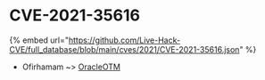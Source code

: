 # CVE-2021-35616
{% embed url="https://github.com/Live-Hack-CVE/full_database/blob/main/cves/2021/CVE-2021-35616.json" %}

* Ofirhamam ~> [OracleOTM](https://www.alice-snow.ru/2021/database/cve-2021-35616/oracleotm-ofirhamam)